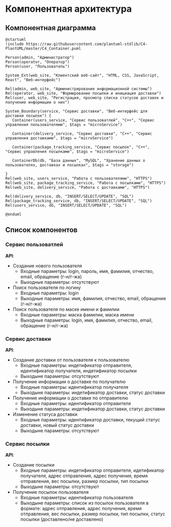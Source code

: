 # Компонентная архитектура
<!-- Состав и взаимосвязи компонентов системы между собой и внешними системами с указанием протоколов, ключевые технологии, используемые для реализации компонентов.
Диаграмма контейнеров C4 и текстовое описание. 
-->
## Компонентная диаграмма

```plantuml
@startuml
!include https://raw.githubusercontent.com/plantuml-stdlib/C4-PlantUML/master/C4_Container.puml

Person(admin, "Администратор")
Person(operator, "Оператор")
Person(user, "Пользователь")

System_Ext(web_site, "Клиентский веб-сайт", "HTML, CSS, JavaScript, React", "Веб-интерфейс")

Rel(admin, web_site, "Администрирование информационной системы")
Rel(operator, web_site, "Формирование посылки и инициация доставки")
Rel(user, web_site, "Регистрация, просмотр списка статусов доставок и получение информации о них")

System_Boundary(service, "Сервис доставки", "Веб-интерфейс для доставки посылок") {
   Container(users_service, "Сервис пользоватлей", "C++", "Сервис управления пользователями", $tags = "microService")   

   Container(delivery_service, "Сервис доставки", "C++", "Сервис управления доставками", $tags = "microService")

   Container(package_tracking_service, "Сервис посылок", "C++", "Сервис управления посылками", $tags = "microService")

   ContainerDb(db, "База данных", "MySQL", "Хранение данных о пользователях, доставках и посылках", $tags = "storage")
   
}
Rel(web_site, users_service, "Работа с пользователями", "HTTPS")
Rel(web_site, package_tracking_service, "Работа с посылками", "HTTPS")
Rel(web_site, delivery_service, "Работа с доставками", "HTTPS")

Rel(delivery_service, db, "INSERT/SELECT/UPDATE", "SQL")
Rel(package_tracking_service, db, "INSERT/SELECT/UPDATE", "SQL")
Rel(users_service, db, "INSERT/SELECT/UPDATE", "SQL")

@enduml
```

## Список компонентов  

### Сервис пользоватлей
**API**:
-	Создание нового пользователя
     - Входные параметры: login, пароль, имя, фамилия, отчество, email, обращение (г-н/г-жа)
     - Выходные параметры: отсутствуют
-	Поиск пользователя по логину
     - Входные параметры:  login
     - Выходные параметры: имя, фамилия, отчество, email, обращение (г-н/г-жа)
-	Поиск пользователя по маске имени и фамилии
     - Входные параметры: маска фамилии, маска имени
     - Выходные параметры: login, имя, фамилия, отчество, email, обращение (г-н/г-жа)

### Сервис доставки
**API**:
-  Создание доставки от пользователя к пользователю
     - Входные параметры: индетификатор отправителя, идентификатор получателя, индетификатор посылки
     - Выходыне параметры: отсутствуют
-  Получение информации о доставке по получателю
     - Входные параметры: идентификатор получателя
     - Выходыне параметры: индетификатор доставки, статус доставки
-  Получение информации о доставке по отправителю
     - Входные параметры: идентификатор отправителя
     - Выходыне параметры: индетификатор доставки, статус доставки
-  Изменение статуса доставки
     - Входные параметры: идентификатор доставки, текущий статус доставки, новый статус доставки
     - Выходыне параметры: отсутствуют

### Сервис посылки
**API**:
-  Создание посылки
     - Входные параметры: индетификатор отправителя, идетификатор получателя, адрес отправления, адрес получения, время отправления, вес посылки, размер посылки, тип посылки
     - Выходыне параметры: отсутствуют
-  Получение посылок пользователя
     - Входные параметры: идентификатор пользователя
     - Выходыне параметры: список из посылок пользователя в формате: адрес отправления, адрес получения, время отправления, вес посылки, размер посылки, тип посылки, статус посылки (доставлено/не доставлено)
